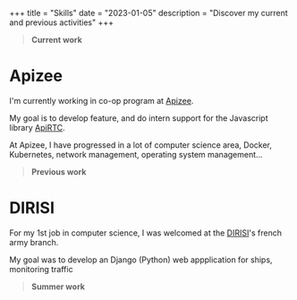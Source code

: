 +++
title = "Skills"
date = "2023-01-05"
description = "Discover my current and previous activities"
+++

>**Current work**

# Apizee
I'm currently working in co-op program at [Apizee](https://www.apizee.com). 

My goal is to develop feature, and do intern support for the Javascript library [ApiRTC](https://www.apirtc.com).

At Apizee, I have progressed in a lot of computer science area, Docker, Kubernetes, network management, operating system management...

>**Previous work**

# DIRISI
For my 1st job in computer science, I was welcomed at the [DIRISI](https://www.defense.gouv.fr/dirisi)'s french army branch. 

My goal was to develop an Django (Python) web appplication for ships, monitoring traffic

>**Summer work**
